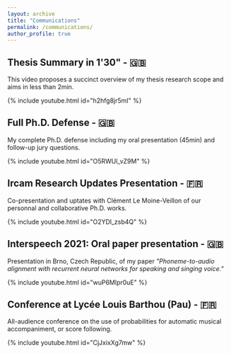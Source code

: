 ```yaml
---
layout: archive
title: "Communications"
permalink: /communications/
author_profile: true
---
```


## Thesis Summary in 1'30" - 🇬🇧

This video proposes a succinct overview of my thesis research scope and aims in less than 2min.

{% include youtube.html id="h2hfg8jr5mI" %}


## Full Ph.D. Defense - 🇬🇧

My complete Ph.D. defense including my oral presentation (45min) and follow-up jury questions.

{% include youtube.html id="O5RWUl_vZ9M" %}


## Ircam Research Updates Presentation - 🇫🇷

Co-presentation and uptates with Clément Le Moine-Veillon of our personnal and collaborative Ph.D. works.

{% include youtube.html id="O2YDl_zsb4Q" %}


## Interspeech 2021: Oral paper presentation - 🇬🇧

Presentation in Brno, Czech Republic, of my paper _"Phoneme-to-audio alignment with recurrent neural networks for speaking and singing voice."_

{% include youtube.html id="wuP6Mlpr0uE" %}


## Conference at Lycée Louis Barthou (Pau) - 🇫🇷

All-audience conference on the use of probabilities for automatic musical accompaniment, or score following.  

{% include youtube.html id="CjJxixXg7mw" %}
